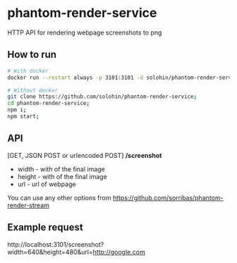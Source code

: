 # phantom-render-service
HTTP API for rendering webpage screenshots to png

## How to run
```bash
# With docker
docker run --restart always -p 3101:3101 -d solohin/phantom-render-service

# Without docker
git clone https://github.com/solohin/phantom-render-service;
cd phantom-render-service;
npm i;
npm start;
```

## API
[GET, JSON POST or urlencoded POST] **/screenshot**

- width - with of the final image
- height - with of the final image
- url - url of webpage

You can use any other options from https://github.com/sorribas/phantom-render-stream

## Example request
http://localhost:3101/screenshot?width=640&height=480&url=http://google.com
